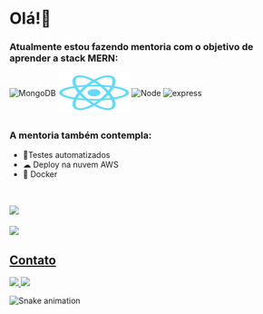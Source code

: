  # Olá!👋

### Atualmente estou fazendo mentoria com o objetivo de aprender a stack MERN:
<div style="display: inline_block">
   <img align="center" alt="MongoDB" height="70" width="25%" src="https://cdn.jsdelivr.net/gh/devicons/devicon/icons/mongodb/mongodb-plain-wordmark.svg">
   <img align="center" alt="React" height="70" width="25%" src="https://raw.githubusercontent.com/devicons/devicon/master/icons/react/react-original.svg">
   <img align="center" alt="Node" height="70" width="25%" src="https://cdn.jsdelivr.net/gh/devicons/devicon/icons/nodejs/nodejs-plain-wordmark.svg">
   <img align="center" alt="express" height="70" width="25%" src="https://cdn.jsdelivr.net/gh/devicons/devicon/icons/express/express-original-wordmark.svg" >
</div>

##

### A mentoria também contempla:
- 🧾Testes automatizados
- ☁ Deploy na nuvem AWS
- 🚢 Docker
##
<br>
<div >
 <a href= "https://github.com/andressamalagutti">
 <img height = "180em" src="https://github-readme-stats.vercel.app/api?username=andressamalagutti&theme=cobalt&show_icons=true&include_all=commits=true&count"/><br><br>
 <img height = "180em" src="https://github-readme-stats.vercel.app/api/top-langs/?username=andressamalagutti&layout=compact&langs_count=16&theme=cobalt"/>
 </div>
 
 ## Contato
<div> 
 
 <a href = "mailto:andressamalagutt@hotmail.com"><img src="https://img.shields.io/badge/-Email-%23333?style=for-the-badge&logo=outlook&logoColor=white" target="_blank">  </a>
 <a href="https://www.linkedin.com/in/andressamalagutti" target="_blank"><img src="https://img.shields.io/badge/-LinkedIn-%230077B5?style=for-the-badge&logo=linkedin&logoColor=white" target="_blank"></a> 
</div>
 
![Snake animation](https://github.com/andressamalagutti/andressamalagutti/blob/output/github-contribution-grid-snake.gif)
